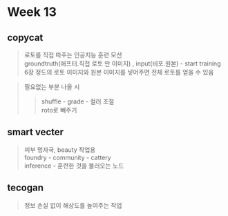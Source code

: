 Week 13
=============

copycat
-------------
> 로토를 직접 따주는 인공지능 훈련 모션  
> groundtruth(애프터.직접 로토 딴 이미지) , input(비포.원본) - start training  
> 6장 정도의 로토 이미지와 원본 이미지를 넣어주면 전체 로토를 얻을 수 있음   
 
> 필요없는 부분 나올 시  
>> shuffle - grade - 컬러 조절  
>> roto로 빼주기  



smart vecter
-------------
> 피부 멍자국, beauty 작업용  
> foundry - community - cattery  
> inference - 훈련한 것을 불러오는 노드  

tecogan
-------------
> 정보 손실 없이 해상도를 높여주는 작업  
> 
